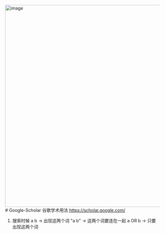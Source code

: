 <img width="1797" height="659" alt="image" src="https://github.com/user-attachments/assets/2aacf2af-0762-4ca1-a562-3e7f714477eb" /># Google-Scholar
谷歌学术用法
https://scholar.google.com/
1. 搜索时候 a b -> 出现这两个词   "a b" -> 这两个词要连在一起  a OR b -> 只要出现这两个词
